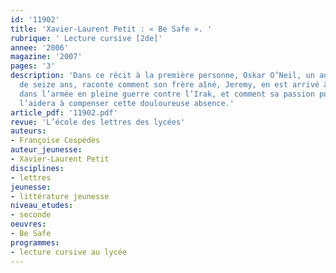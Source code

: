 ```yaml
---
id: '11902'
title: 'Xavier-Laurent Petit : « Be Safe ». '
rubrique: ' Lecture cursive [2de]'
annee: '2006'
magazine: '2007'
pages: '3'
description: 'Dans ce récit à la première personne, Oskar O’Neil, un adolescent américain
  de seize ans, raconte comment son frère aîné, Jeremy, en est arrivé à s’engager
  dans l’armée en pleine guerre contre l’Irak, et comment sa passion pour la musique
  l’aidera à compenser cette douloureuse absence.'
article_pdf: '11902.pdf'
revue: 'L’école des lettres des lycées'
auteurs:
- Françoise Cespédès
auteur_jeunesse:
- Xavier-Laurent Petit
disciplines:
- lettres
jeunesse:
- littérature jeunesse
niveau_etudes:
- seconde
oeuvres:
- Be Safe
programmes:
- lecture cursive au lycée
---
```

